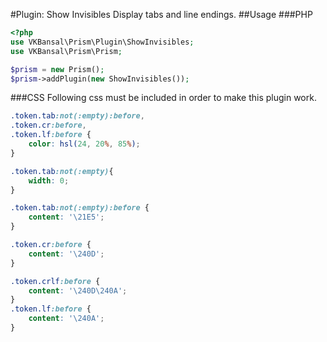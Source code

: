#Plugin: Show Invisibles
Display tabs and line endings.
##Usage
###PHP
```php
<?php
use VKBansal\Prism\Plugin\ShowInvisibles;
use VKBansal\Prism\Prism;

$prism = new Prism();
$prism->addPlugin(new ShowInvisibles());
```

###CSS
Following css must be included in order to make this plugin work.

```css
.token.tab:not(:empty):before,
.token.cr:before,
.token.lf:before {
	color: hsl(24, 20%, 85%);
}

.token.tab:not(:empty){
	width: 0;
}

.token.tab:not(:empty):before {
	content: '\21E5';
}

.token.cr:before {
	content: '\240D';
}

.token.crlf:before {
	content: '\240D\240A';
}
.token.lf:before {
	content: '\240A';
}
```
